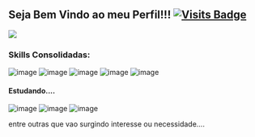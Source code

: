 ## Seja Bem Vindo ao meu Perfil!!! [![Visits Badge](https://badges.pufler.dev/visits/Al3xandreG0mes/Al3xandreG0mes)](https://badges.pufler.dev)
![](https://holopin.me/al3xandreg0mes)

### Skills Consolidadas:
![image](https://img.shields.io/badge/Django-092E20?style=for-the-badge&logo=django&logoColor=green)
![image](https://img.shields.io/badge/django%20rest-ff1709?style=for-the-badge&logo=django&logoColor=white)
![image](https://img.shields.io/badge/HTML5-E34F26?style=for-the-badge&logo=html5&logoColor=white)
![image](https://img.shields.io/badge/CSS3-1572B6?style=for-the-badge&logo=css3&logoColor=white)
![image](https://img.shields.io/badge/Python-FFD43B?style=for-the-badge&logo=python&logoColor=blue)

#### Estudando....
![image](https://img.shields.io/badge/Kotlin-0095D5?&style=for-the-badge&logo=kotlin&logoColor=white)
![image](https://img.shields.io/badge/JavaScript-323330?style=for-the-badge&logo=javascript&logoColor=F7DF1E)
![image](https://img.shields.io/badge/Java-%23ED8B00.svg?style=for-the-badge&logo=openjdk&logoColor=white)

entre outras que vao surgindo interesse ou necessidade....


